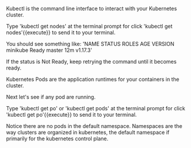 Kubectl is the command line interface to interact with your Kubernetes cluster.

Type 'kubectl get nodes' at the terminal prompt for click 'kubectl get nodes'{{execute}} to send it to your terminal.

You should see something like:
'NAME       STATUS   ROLES    AGE   VERSION
minikube   Ready    master   12m   v1.17.3'

If the status is Not Ready, keep retrying the command until it becomes ready.

Kubernetes Pods are the application runtimes for your containers in the cluster.

Next let's see if any pod are running.

Type 'kubectl get po' or 'kubectl get pods' at the terminal prompt for click 'kubectl get po'{{execute}} to send it to your terminal.

Notice there are no pods in the default namespace.  Namespaces are the way clusters are organized in kubernetes, the default namespace if primarily for the kubernetes control plane.
